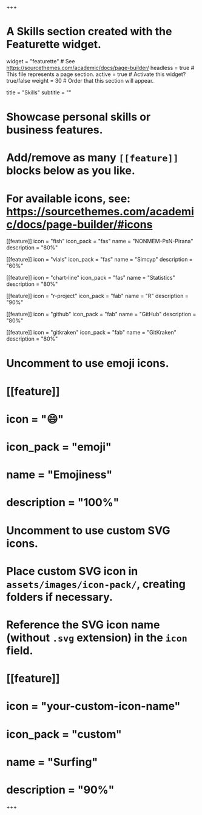 +++
# A Skills section created with the Featurette widget.
widget = "featurette"  # See https://sourcethemes.com/academic/docs/page-builder/
headless = true  # This file represents a page section.
active = true  # Activate this widget? true/false
weight = 30  # Order that this section will appear.

title = "Skills"
subtitle = ""

# Showcase personal skills or business features.
# 
# Add/remove as many `[[feature]]` blocks below as you like.
# 
# For available icons, see: https://sourcethemes.com/academic/docs/page-builder/#icons
  
[[feature]]
  icon = "fish"
  icon_pack = "fas"
  name = "NONMEM-PsN-Pirana"
  description = "80%"

[[feature]]
  icon = "vials"
  icon_pack = "fas"
  name = "Simcyp"
  description = "60%"

[[feature]]
  icon = "chart-line"
  icon_pack = "fas"
  name = "Statistics"
  description = "80%"  

[[feature]]
  icon = "r-project"
  icon_pack = "fab"
  name = "R"
  description = "90%"

[[feature]]
  icon = "github"
  icon_pack = "fab"
  name = "GitHub"
  description = "80%"
  
[[feature]]
  icon = "gitkraken"
  icon_pack = "fab"
  name = "GitKraken"
  description = "80%"  

# Uncomment to use emoji icons.
# [[feature]]
#  icon = ":smile:"
#  icon_pack = "emoji"
#  name = "Emojiness"
#  description = "100%"  

# Uncomment to use custom SVG icons.
# Place custom SVG icon in `assets/images/icon-pack/`, creating folders if necessary.
# Reference the SVG icon name (without `.svg` extension) in the `icon` field.
# [[feature]]
#  icon = "your-custom-icon-name"
#  icon_pack = "custom"
#  name = "Surfing"
#  description = "90%"

+++
